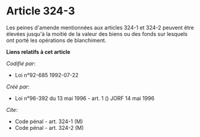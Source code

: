 # Article 324-3

Les peines d'amende mentionnées aux articles 324-1 et 324-2 peuvent être élevées jusqu'à la moitié de la valeur des biens ou
des fonds sur lesquels ont porté les opérations de blanchiment.

**Liens relatifs à cet article**

_Codifié par_:

  - Loi n°92-685 1992-07-22

_Créé par_:

  - Loi n°96-392 du 13 mai 1996 - art. 1 () JORF 14 mai 1996

_Cite_:

  - Code pénal - art. 324-1 (M)
  - Code pénal - art. 324-2 (M)
